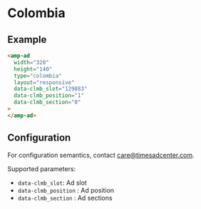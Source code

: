 <!---
Copyright 2016 The AMP HTML Authors. All Rights Reserved.

Licensed under the Apache License, Version 2.0 (the "License");
you may not use this file except in compliance with the License.
You may obtain a copy of the License at

      http://www.apache.org/licenses/LICENSE-2.0

Unless required by applicable law or agreed to in writing, software
distributed under the License is distributed on an "AS-IS" BASIS,
WITHOUT WARRANTIES OR CONDITIONS OF ANY KIND, either express or implied.
See the License for the specific language governing permissions and
limitations under the License.
-->

# Colombia

## Example

```html
<amp-ad
  width="320"
  height="140"
  type="colombia"
  layout="responsive"
  data-clmb_slot="129883"
  data-clmb_position="1"
  data-clmb_section="0"
>
</amp-ad>
```

## Configuration

For configuration semantics, contact care@timesadcenter.com.

Supported parameters:

-   `data-clmb_slot`: Ad slot
-   `data-clmb_position` : Ad position
-   `data-clmb_section` : Ad sections
